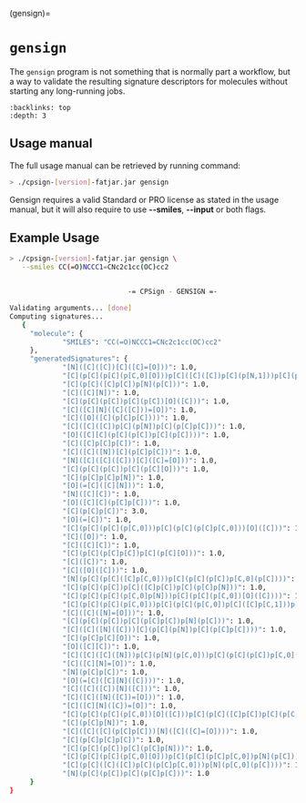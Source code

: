 
(gensign)=

# `gensign`

The `gensign` program is not something that is normally part a workflow, but a way to validate the resulting signature descriptors for molecules without starting any long-running jobs.

```{contents} Table of Contents
:backlinks: top
:depth: 3
```

## Usage manual

The full usage manual can be retrieved by running command:

```bash
> ./cpsign-[version]-fatjar.jar gensign
```

Gensign requires a valid Standard or PRO license as stated in the usage manual, but it will also require to use **--smiles**, **--input** or both
flags.

## Example Usage

```bash
> ./cpsign-[version]-fatjar.jar gensign \
   --smiles CC(=O)NCCC1=CNc2c1cc(OC)cc2 


                             -= CPSign - GENSIGN =-

Validating arguments... [done]
Computing signatures...
   {
     "molecule": {
             "SMILES": "CC(=O)NCCC1=CNc2c1cc(OC)cc2"
     },
     "generatedSignatures": {
             "[N]([C]([C])[C]([C]=[O]))": 1.0,
             "[C](p[C](p[C](p[C,0][O]))p[C]([C]([C])p[C](p[N,1]))p[C](p[C](p[C,0])p[N,1]))": 1.0,
             "[C](p[C]([C]p[C])p[N](p[C]))": 1.0,
             "[C]([C][N])": 1.0,
             "[C](p[C](p[C])p[C](p[C])[O]([C]))": 1.0,
             "[C]([C][N]([C]([C]))=[O])": 1.0,
             "[C]([O]([C](p[C]p[C])))": 1.0,
             "[C]([C]([C])p[C](p[N])p[C](p[C]p[C]))": 1.0,
             "[O]([C][C](p[C](p[C])p[C](p[C])))": 1.0,
             "[C]([C]p[C]p[C])": 1.0,
             "[C]([C]([N])[C](p[C]p[C]))": 1.0,
             "[N]([C]([C]([C]))[C]([C]=[O]))": 1.0,
             "[C](p[C](p[C])p[C](p[C][O]))": 1.0,
             "[C](p[C]p[C]p[N])": 1.0,
             "[O](=[C]([C][N]))": 1.0,
             "[N]([C][C])": 1.0,
             "[O]([C][C](p[C]p[C]))": 1.0,
             "[C](p[C]p[C])": 3.0,
             "[O](=[C])": 1.0,
             "[C](p[C](p[C](p[C,0]))p[C](p[C](p[C]p[C,0]))[O]([C]))": 1.0,
             "[C]([O])": 1.0,
             "[C]([C][C])": 1.0,
             "[C](p[C](p[C]p[C])p[C](p[C][O]))": 1.0,
             "[C]([C])": 1.0,
             "[C]([O]([C]))": 1.0,
             "[N](p[C](p[C]([C]p[C,0]))p[C](p[C](p[C])p[C,0](p[C])))": 1.0,
             "[C](p[C](p[C])p[C]([C]p[C])p[C](p[C]p[N]))": 1.0,
             "[C](p[C](p[C](p[C,0]p[N]))p[C](p[C](p[C,0])[O]([C])))": 1.0,
             "[C](p[C](p[C](p[C,0]))p[C](p[C](p[C,0])p[C]([C]p[C,1]))p[N](p[C,1]))": 1.0,
             "[C]([C]([N]=[O]))": 1.0,
             "[C](p[C](p[C])p[C](p[C]p[C])p[N](p[C]))": 1.0,
             "[C]([C]([N]([C]))[C](p[C](p[N])p[C](p[C]p[C])))": 1.0,
             "[C](p[C]p[C][O])": 1.0,
             "[O]([C][C])": 1.0,
             "[C]([C]([C]([N]))p[C](p[N](p[C,0]))p[C](p[C](p[C])p[C,0](p[C])))": 1.0,
             "[C]([C][N]=[O])": 1.0,
             "[N](p[C]p[C])": 1.0,
             "[O](=[C]([C][N]([C])))": 1.0,
             "[C]([C]([C])[N]([C]))": 1.0,
             "[C]([C]([N]([C])=[O]))": 1.0,
             "[C]([C][N]([C])=[O])": 1.0,
             "[C](p[C](p[C](p[C,0])[O]([C]))p[C](p[C]([C]p[C])p[C](p[C,0]p[N])))": 1.0,
             "[C](p[C]p[N])": 1.0,
             "[C]([C]([C](p[C]p[C]))[N]([C]([C]=[O])))": 1.0,
             "[C](p[C]p[C]p[C])": 1.0,
             "[C](p[C](p[C])p[C](p[C]p[N]))": 1.0,
             "[C](p[C](p[C](p[C,0][O]))p[C](p[C](p[C]p[C,0])p[N](p[C])))": 1.0,
             "[C](p[C]([C]([C])p[C](p[C]p[C,0]))p[N](p[C,0](p[C])))": 1.0,
             "[N](p[C](p[C])p[C](p[C]p[C]))": 1.0
     }
}
```
